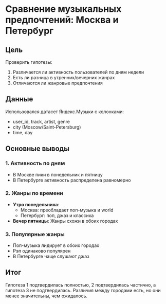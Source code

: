 # Сравнение музыкальных предпочтений: Москва и Петербург

## Цель
Проверить гипотезы:
1. Различается ли активность пользователей по дням недели
2. Есть ли разница в утренних/вечерних жанрах 
3. Отличаются ли жанровые предпочтения

## Данные
Использовался датасет Яндекс.Музыки с колонками:
- user_id, track, artist, genre
- city (Moscow/Saint-Petersburg)
- time, day

## Основные выводы

### 1. Активность по дням
- В Москве пики в понедельник и пятницу
- В Петербурге активность распределена равномерно

### 2. Жанры по времени
- **Утро понедельника**:
  - Москва: преобладает поп-музыка и world
  - Петербург: поп, джаз и классика
- **Вечер пятницы**:
  Жанры схожи в обоих городах

### 3. Популярные жанры
- Поп-музыка лидирует в обоих городах
- Рэп одинаково популярен
- В Петербурге чаще слушают джаз

## Итог
Гипотеза 1 подтвердилась полностью, 2 подтвердилась частично, а гипотеза 3 не подтвердилась. Различия между городами есть, но они менее значительны, чем ожидалось.
